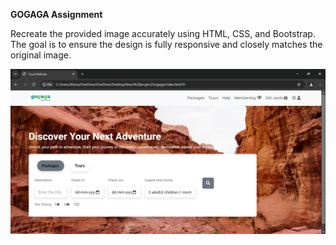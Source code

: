 **GOGAGA Assignment**
 
 Recreate the provided image accurately using HTML, CSS, and Bootstrap. The goal is to ensure the design is fully responsive and closely matches the original image.
 
![alt text](images/image.png)

